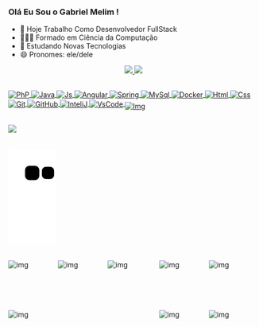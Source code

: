 ### Olá Eu Sou o Gabriel Melim !


- 🔭 Hoje Trabalho Como Desenvolvedor FullStack
- 👨🏻‍🎓 Formado em Ciência da Computação 
- 🌱 Estudando Novas Tecnologias
- 😄 Pronomes: ele/dele

<div align="center">
  <a href="https://github.com/gabrielmelim">
  <img height="140em" src="https://github-readme-stats.vercel.app/api?username=gabrielmelim&show_icons=true&theme=chartreuse-dark&include_all_commits=true&count_private=true"/>
  <img height="140em" src="https://github-readme-stats.vercel.app/api/top-langs/?username=gabrielmelim&layout=compact&langs_count=7&theme=chartreuse-dark"/>
</div>
  
  ##
<div>
<img align="center" alt="PhP" height="50" width="50" src="https://cdn.jsdelivr.net/gh/devicons/devicon/icons/php/php-plain.svg" />
<img align="center" alt="Java" height="50" width="50" src="https://cdn.jsdelivr.net/gh/devicons/devicon/icons/java/java-original-wordmark.svg" /> 
<img align="center" alt="Js" height="30" width="30" src="https://cdn.jsdelivr.net/gh/devicons/devicon/icons/javascript/javascript-plain.svg" />
<img align="center" alt="Angular" height="80" width="80" src="https://cdn.jsdelivr.net/gh/devicons/devicon/icons/angularjs/angularjs-plain-wordmark.svg" />
<img align="center" alt="Spring" height="50" width="50" src="https://cdn.jsdelivr.net/gh/devicons/devicon/icons/spring/spring-original-wordmark.svg" />
<img align="center" alt="MySql" height="50" width="50" src="https://cdn.jsdelivr.net/gh/devicons/devicon/icons/mysql/mysql-original-wordmark.svg" />
<img align="center" alt="Docker" height="50" width="50" src="https://cdn.jsdelivr.net/gh/devicons/devicon/icons/docker/docker-original-wordmark.svg" />
<img align="center" alt="Html" height="50" width="50" src="https://cdn.jsdelivr.net/gh/devicons/devicon/icons/html5/html5-plain-wordmark.svg" />
<img align="center" alt="Css" height="50" width="50" src="https://cdn.jsdelivr.net/gh/devicons/devicon/icons/css3/css3-plain-wordmark.svg" />
<img align="center" alt="Git" height="50" width="50" src="https://cdn.jsdelivr.net/gh/devicons/devicon/icons/git/git-plain-wordmark.svg"  />
<img align="center" alt="GitHub" height="50" width="50" src="https://img.icons8.com/nolan/64/github.png" /> 
<img align="center" alt="InteliJ" height="80" width="80" src="https://cdn.jsdelivr.net/gh/devicons/devicon/icons/intellij/intellij-original-wordmark.svg" />
<img align="center" alt="VsCode" height="40" width="40" src="https://cdn.jsdelivr.net/gh/devicons/devicon/icons/vscode/vscode-original-wordmark.svg" />
<img align="middle" alt="Img" height="100" width="100" src="https://i.picasion.com/pic92/6683e728d4392d8e43e16f93af651ae5.gif" /> 
</div>
 
##
                                                                                                                                                     
<div> 
<a href="https://www.linkedin.com/in/gabrielmelim/" target="_blank"><img src="https://img.shields.io/badge/LinkedIn-0077B5?style=for-the-badge&logo=linkedin&logoColor=white" target="_blank"></a>                                                                                                                                                 
</div> 

##

![Snake animation](https://github.com/gabrielmelim/gabrielmelim/blob/output/github-contribution-grid-snake.svg)

##
<div>
<img align="right" alt="img" height="100" width="100" src="https://i.picasion.com/pic92/32944df19d16d51f01322a8526565106.gif" />
<img align="left" alt="img" height="100" width="100" src="https://i.picasion.com/pic92/32944df19d16d51f01322a8526565106.gif" /> 
<img align="left" alt="img" height="100" width="100" src="https://i.picasion.com/pic92/d0f4372053f543db780663d7920c5c51.gif" />
<img align="right" alt="img" height="100" width="100" src="https://i.picasion.com/pic92/8bcebd303349e804551fe50e8d7ab53b.gif" />
<img align="left" alt="img" height="100" width="100" src="https://i.picasion.com/pic92/ecb74e96a28cc3240691fc55f23f5f7e.gif" />
<img align="right" alt="img" height="100" width="100" src="https://i.picasion.com/pic92/3346026b5e8d12ff4020323cf9ad6ec8.gif" />
<img align="left" alt="img" height="100" width="100" src="https://i.picasion.com/pic92/f7cc289dccf70e000e2fcbcf3db1d494.gif" />
<img align="right" alt="img" height="100" width="100" src="https://i.picasion.com/pic92/8e8cd07ea96d4ddf605d82c2d67fe133.gif" />
  
 
</div>
 
                                    
